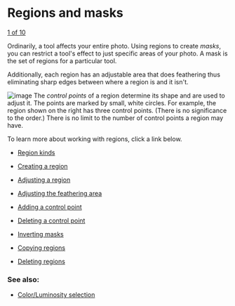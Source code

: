 Regions and masks
=================

[1 of 10](Regions-Kinds.html)

Ordinarily, a tool affects your entire photo. Using regions to create
*masks*, you can restrict a tool's effect to just specific areas of your
photo. A mask is the set of regions for a particular tool.

Additionally, each region has an adjustable area that does feathering
thus eliminating sharp edges between where a region is and it isn't.

![image](images/Region-Control_Points.png) The *control points* of a
region determine its shape and are used to adjust it. The points are
marked by small, white circles. For example, the region shown on the
right has three control points. (There is no significance to the order.)
There is no limit to the number of control points a region may have.

To learn more about working with regions, click a link below.

-   [Region kinds](Regions-Kinds.html)
-   [Creating a region](Regions-Creating.html)
-   [Adjusting a region](Regions-Adjusting.html)

-   [Adjusting the feathering area](Regions-Feathering.html)
-   [Adding a control point](Regions-Adding_Point.html)
-   [Deleting a control point](Regions-Deleting_Point.html)

-   [Inverting masks](Regions-Inverting.html)
-   [Copying regions](Regions-Copying.html)
-   [Deleting regions](Regions-Deleting.html)

### See also:

-   [Color/Luminosity selection](Color_Luminosity_Selection.html)

